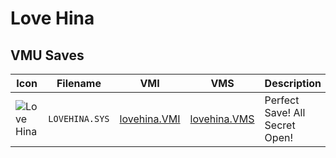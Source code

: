 # Love Hina

## VMU Saves

| Icon | Filename | VMI | VMS | Description |
|------|----------|-----|-----|-------------|
| ![Love Hina](../icons/LOVEHINA.SYS.GIF) | `LOVEHINA.SYS` | [lovehina.VMI](lovehina.VMI) | [lovehina.VMS](lovehina.VMS) | Perfect Save! All Secret Open!

